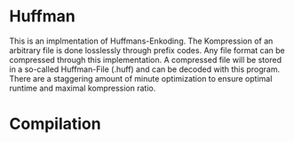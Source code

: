 # Huffman

This is an implmentation of Huffmans-Enkoding. The Kompression of an arbitrary file is done losslessly through prefix codes. Any file format can be compressed through this implementation. A compressed file will be stored in a so-called Huffman-File (.huff) and can be decoded with this program. There are a staggering amount of minute optimization to ensure optimal runtime and maximal kompression ratio. 

# Compilation
